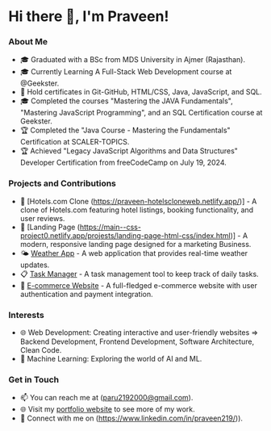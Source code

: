 # Hi there 👋, I'm Praveen!

### About Me
- 🎓 Graduated with a BSc from MDS University in Ajmer (Rajasthan).
- 🎓 Currently Learning A Full-Stack Web Development course at @Geekster. 
- 🔧 Hold certificates in Git-GitHub, HTML/CSS, Java, JavaScript, and SQL.
- 🎓 Completed the courses "Mastering the JAVA Fundamentals", "Mastering JavaScript Programming", and an SQL Certification course at Geekster.
- 🏆 Completed the "Java Course - Mastering the Fundamentals" Certification at SCALER-TOPICS.
- 🏆 Achieved "Legacy JavaScript Algorithms and Data Structures" Developer Certification from freeCodeCamp on July 19, 2024.
 
### Projects and Contributions
- 🚀 [Hotels.com Clone (https://praveen-hotelscloneweb.netlify.app/)] - A clone of Hotels.com featuring hotel listings, booking functionality, and user reviews.
- 🌟 [Landing Page (https://main--css-project0.netlify.app/projests/landing-page-html-css/index.html)] - A modern, responsive landing page designed for a marketing Business.
- 🌤️ [Weather App](link-to-project) - A web application that provides real-time weather updates.
- 📋 [Task Manager](link-to-project) - A task management tool to keep track of daily tasks.
- 🛒 [E-commerce Website](link-to-project) - A full-fledged e-commerce website with user authentication and payment integration.

### Interests
- 🌐 Web Development: Creating interactive and user-friendly websites => Backend Development, Frontend Development, Software Architecture, Clean Code.
- 🧠 Machine Learning: Exploring the world of AI and ML.

### Get in Touch
- 📫 You can reach me at (paru2192000@gmail.com).
- 🌐 Visit my [portfolio website](link-to-your-website) to see more of my work.
- 💼 Connect with me on (https://www.linkedin.com/in/praveen219/)).


